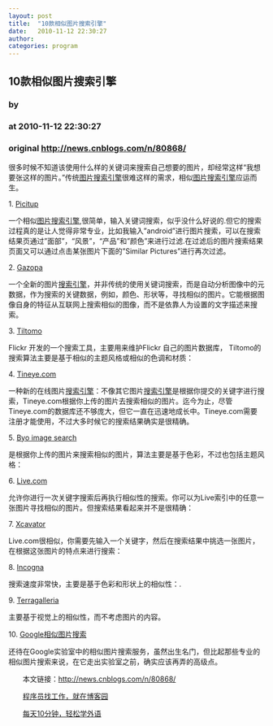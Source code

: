 ```yaml
---
layout: post
title:  "10款相似图片搜索引擎"
date:   2010-11-12 22:30:27
author: 
categories: program
---
```


## 10款相似图片搜索引擎
### by 
### at 2010-11-12 22:30:27
### original <http://news.cnblogs.com/n/80868/>

<p>很多时候不知道该使用什么样的关键词来搜索自己想要的图片，却经常这样“我想要张这样的图片。”传统<a title="查看图片搜索引擎的全部文章" href="http://www.moorburn.com/tag/%e5%9b%be%e7%89%87%e6%90%9c%e7%b4%a2%e5%bc%95%e6%93%8e">图片搜索引擎</a>很难这样的需求，相似<a title="查看图片搜索引擎的全部文章" href="http://www.moorburn.com/tag/%e5%9b%be%e7%89%87%e6%90%9c%e7%b4%a2%e5%bc%95%e6%93%8e">图片搜索引擎</a>应运而生。</p>
<p>1. <a href="http://www.picitup.com/">Picitup</a></p>
<p>一个相似<a title="查看图片搜索引擎的全部文章" href="http://www.moorburn.com/tag/%e5%9b%be%e7%89%87%e6%90%9c%e7%b4%a2%e5%bc%95%e6%93%8e">图片搜索引擎</a>,很简单，输入关键词搜索，似乎没什么好说的.但它的搜索过程真的是让人觉得非常专业，比如我输入”android”进行图片搜索，可以在搜索结果页通过”面部”，“风景”，“产品”和”颜色”来进行过滤.在过滤后的图片搜索结果页面又可以通过点击某张图片下面的”Similar Pictures”进行再次过滤。</p>
<p>2. <a href="http://www.gazopa.com/">Gazopa</a></p>
<p>一个全新的图片<a title="查看搜索引擎的全部文章" href="http://www.moorburn.com/tag/%e6%90%9c%e7%b4%a2%e5%bc%95%e6%93%8e">搜索引擎</a>，并非传统的使用关键词搜索，而是自动分析图像中的元数据，作为搜索的关键数据，例如，颜色、形状等，寻找相似的图片。它能根据图像自身的特征从互联网上搜索相似的图像，而不是依靠人为设置的文字描述来搜索。</p>
<p>3. <a href="http://www.tiltomo.com/">Tiltomo</a></p>
<p>Flickr 开发的一个搜索工具，主要用来维护Flickr 自己的图片数据库， Tiltomo的搜索算法主要是基于相似的主题风格或相似的色调和材质：</p>
<p>4. <a href="http://tineye.com/">Tineye.com</a></p>
<p>一种新的在线图片<a title="查看搜索引擎的全部文章" href="http://www.moorburn.com/tag/%e6%90%9c%e7%b4%a2%e5%bc%95%e6%93%8e">搜索引擎</a>：不像其它图片<a title="查看搜索引擎的全部文章" href="http://www.moorburn.com/tag/%e6%90%9c%e7%b4%a2%e5%bc%95%e6%93%8e">搜索引擎</a>是根据你提交的关键字进行搜索，Tineye.com根据你上传的图片去搜索相似的图片。迄今为止，尽管Tineye.com的数据库还不够庞大，但它一直在迅速地成长中。Tineye.com需要注册才能使用，不过大多时候它的搜索结果确实是很精确。</p>
<p>5. <a href="http://labs.ideeinc.com/upload/">Byo image search</a></p>
<p>是根据你上传的图片来搜索相似的图片，算法主要是基于色彩，不过也包括主题风格：</p>
<p>6. <a href="http://www.live.com/">Live.com</a></p>
<p>允许你进行一次关键字搜索后再执行相似性的搜索。你可以为Live索引中的任意一张图片寻找相似的图片。但搜索结果看起来并不是很精确：</p>
<p>7. <a href="http://www.xcavator.net/">Xcavator</a></p>
<p>Live.com很相似，你需要先输入一个关键字，然后在搜索结果中挑选一张图片，在根据这张图片的特点来进行搜索：</p>
<p>8. <a href="http://www.incogna.com/">Incogna</a></p>
<p>搜索速度非常快，主要是基于色彩和形状上的相似性：.</p>
<p>9. <a href="http://www.terragalleria.com/">Terragalleria</a></p>
<p>主要基于视觉上的相似性，而不考虑图片的内容。</p>
<p>10. <a href="http://similar-images.googlelabs.com/">Google相似图片搜索</a></p>
<p>还待在Google实验室中的相似图片搜索服务，虽然出生名门，但比起那些专业的相似图片搜索来说，在它走出实验室之前，确实应该再弄的高级点。</p><p>　　本文链接：<a href="http://news.cnblogs.com/n/80868/">http://news.cnblogs.com/n/80868/</a></p><p>　　<a href="http://job.cnblogs.com">程序员找工作，就在博客园</a></p><p>　　<a href="http://a4.yeshj.com/rd/34138/">每天10分钟，轻松学外语</a></p><img src="http://news.cnblogs.com/news/rssclick.aspx?id=80868" width="1" height="1" alt="">